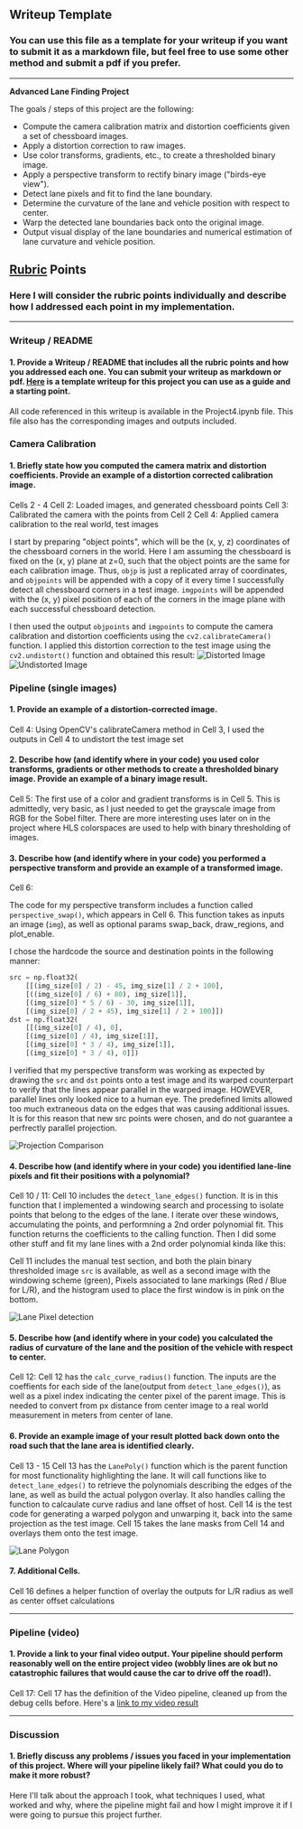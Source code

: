 ## Writeup Template

### You can use this file as a template for your writeup if you want to submit it as a markdown file, but feel free to use some other method and submit a pdf if you prefer.

---

**Advanced Lane Finding Project**

The goals / steps of this project are the following:

* Compute the camera calibration matrix and distortion coefficients given a set of chessboard images.
* Apply a distortion correction to raw images.
* Use color transforms, gradients, etc., to create a thresholded binary image.
* Apply a perspective transform to rectify binary image ("birds-eye view").
* Detect lane pixels and fit to find the lane boundary.
* Determine the curvature of the lane and vehicle position with respect to center.
* Warp the detected lane boundaries back onto the original image.
* Output visual display of the lane boundaries and numerical estimation of lane curvature and vehicle position.

[//]: # (Image References)

[image1]: ./writeup/calibration2.jpg "Distorted"
[image2]: ./writeup/calibration2_ChessboardUndistorted.jpg "Undistorted"
[image3]: ./writeup/Projection.JPG "Projection"
[image4]: ./writeup/lane_pixels.jpg "Lane Pixel Isonlation"
[image5]: ./writeup/warp_back_down.jpg "Lane Polynomial"
[image6]: ./examples/color_fit_lines.jpg "Fit Visual"
[image7]: ./examples/example_output.jpg "Output"
[video1]: ./project_video.mp4 "Video"

## [Rubric](https://review.udacity.com/#!/rubrics/571/view) Points

### Here I will consider the rubric points individually and describe how I addressed each point in my implementation.  

---

### Writeup / README

#### 1. Provide a Writeup / README that includes all the rubric points and how you addressed each one.  You can submit your writeup as markdown or pdf.  [Here](https://github.com/udacity/CarND-Advanced-Lane-Lines/blob/master/writeup_template.md) is a template writeup for this project you can use as a guide and a starting point.  

All code referenced in this writeup is available in the Project4.ipynb file. This file also has the corresponding images and outputs included.

### Camera Calibration

#### 1. Briefly state how you computed the camera matrix and distortion coefficients. Provide an example of a distortion corrected calibration image.

Cells 2 - 4
Cell 2: Loaded images, and generated chessboard points
Cell 3: Calibrated the camera with the points from Cell 2
Cell 4: Applied camera calibration to the real world, test images

I start by preparing "object points", which will be the (x, y, z) coordinates of the chessboard corners in the world. Here I am assuming the chessboard is fixed on the (x, y) plane at z=0, such that the object points are the same for each calibration image.  Thus, `objp` is just a replicated array of coordinates, and `objpoints` will be appended with a copy of it every time I successfully detect all chessboard corners in a test image.  `imgpoints` will be appended with the (x, y) pixel position of each of the corners in the image plane with each successful chessboard detection.  

I then used the output `objpoints` and `imgpoints` to compute the camera calibration and distortion coefficients using the `cv2.calibrateCamera()` function.  I applied this distortion correction to the test image using the `cv2.undistort()` function and obtained this result: 
![Distorted Image][image1]
![Undistorted Image][image2]

### Pipeline (single images)

#### 1. Provide an example of a distortion-corrected image.

Cell 4:
Using OpenCV's calibrateCamera method in Cell 3, I used the outputs in Cell 4 to undistort the test image set

#### 2. Describe how (and identify where in your code) you used color transforms, gradients or other methods to create a thresholded binary image.  Provide an example of a binary image result.

Cell 5:
The first use of a color and gradient transforms is in Cell 5. This is admittedly, very basic, as I just needed to get the grayscale image from RGB for the Sobel filter. There are more interesting uses later on in the project where HLS colorspaces are used to help with binary thresholding of images.

#### 3. Describe how (and identify where in your code) you performed a perspective transform and provide an example of a transformed image.

Cell 6: 

The code for my perspective transform includes a function called `perspective_swap()`, which appears in Cell 6. This function takes as inputs an image (`img`), as well as optional params swap_back, draw_regions, and plot_enable.  

I chose the hardcode the source and destination points in the following manner:

```python
src = np.float32(
    [[(img_size[0] / 2) - 45, img_size[1] / 2 + 100],
    [((img_size[0] / 6) + 80), img_size[1]],
    [(img_size[0] * 5 / 6) - 30, img_size[1]],
    [(img_size[0] / 2 + 45), img_size[1] / 2 + 100]])
dst = np.float32(
    [[(img_size[0] / 4), 0],
    [(img_size[0] / 4), img_size[1]],
    [(img_size[0] * 3 / 4), img_size[1]],
    [(img_size[0] * 3 / 4), 0]])
```

I verified that my perspective transform was working as expected by drawing the `src` and `dst` points onto a test image and its warped counterpart to verify that the lines appear parallel in the warped image. HOWEVER, parallel lines only looked nice to a human eye. The predefined limits allowed too much extraneous data on the edges that was causing additional issues. It is for this reason that new src points were chosen, and do not guarantee a perfrectly parallel projection.

![Projection Comparison][image3]

#### 4. Describe how (and identify where in your code) you identified lane-line pixels and fit their positions with a polynomial?

Cell 10 / 11:
Cell 10 includes the `detect_lane_edges()` function. It is in this function that I implemented a windowing search and processing to isolate points that belong to the edges of the lane. I iterate over these windows, accumulating the points, and performning a 2nd order polynomial fit. This function returns the coefficients to the calling function.
Then I did some other stuff and fit my lane lines with a 2nd order polynomial kinda like this:

Cell 11 includes the manual test section, and both the plain binary thresholded image `src` is available, as well as a second image with the windowing scheme (green), Pixels associated to lane markings (Red / Blue for L/R), and the histogram used to place the first window is in pink on the bottom.

![Lane Pixel detection][image4]

#### 5. Describe how (and identify where in your code) you calculated the radius of curvature of the lane and the position of the vehicle with respect to center.

Cell 12:
Cell 12 has the `calc_curve_radius()` function. The inputs are the coeffients for each side of the lane(output from `detect_lane_edges()`), as well as a pixel index indicating the center pixel of the parent image. This is needed to convert from px distance from center image to a real world measurement in meters from center of lane.

#### 6. Provide an example image of your result plotted back down onto the road such that the lane area is identified clearly.

Cell 13 - 15
Cell 13 has the `LanePoly()` function which is the parent function for most functionality highlighting the lane. It will call functions like to `detect_lane_edges()` to retrieve the polynomials describing the edges of the lane, as well as build the actual polygon overlay. It also handles calling the function to calcaulate curve radius and lane offset of host.
Cell 14 is the test code for generating a warped polygon and unwarping it, back into the same projection as the test image.
Cell 15 takes the lane masks from Cell 14 and overlays them onto the test image.

![Lane Polygon][image5]

#### 7. Additional Cells.
Cell 16 defines a helper function of overlay the outputs for L/R radius as well as center offset calculations

---
### Pipeline (video)

#### 1. Provide a link to your final video output.  Your pipeline should perform reasonably well on the entire project video (wobbly lines are ok but no catastrophic failures that would cause the car to drive off the road!).
Cell 17:
Cell 17 has the definition of the Video pipeline, cleaned up from the debug cells before.
Here's a [link to my video result](./project_output.mp4)

---

### Discussion

#### 1. Briefly discuss any problems / issues you faced in your implementation of this project.  Where will your pipeline likely fail?  What could you do to make it more robust?

Here I'll talk about the approach I took, what techniques I used, what worked and why, where the pipeline might fail and how I might improve it if I were going to pursue this project further.  
